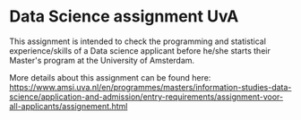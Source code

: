 # Data Science assignment UvA
This assignment is intended to check the programming and statistical experience/skills of a Data science applicant before he/she starts their Master's program at the University of Amsterdam. 

More details about this assignment can be found here: https://www.amsi.uva.nl/en/programmes/masters/information-studies-data-science/application-and-admission/entry-requirements/assignment-voor-all-applicants/assignement.html
